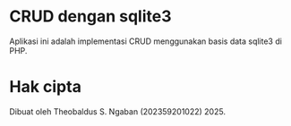 # CRUD dengan sqlite3

Aplikasi ini adalah implementasi CRUD menggunakan basis data sqlite3 di PHP.

# Hak cipta

Dibuat oleh Theobaldus S. Ngaban (202359201022) 2025.

